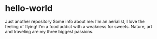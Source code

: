 # hello-world
Just another repository
Some info about me:
I'm an aerialist, I love the feeling of flying!
I'm a food addict with a weakness for sweets.
Nature, art and traveling are my three biggest passions.

